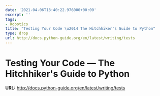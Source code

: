 ```yaml
---
date: '2021-04-06T13:40:22.976000+00:00'
excerpt: ''
tags:
- Robotics
title: "Testing Your Code \u2014 The Hitchhiker's Guide to Python"
type: drop
url: http://docs.python-guide.org/en/latest/writing/tests
---
```


# Testing Your Code — The Hitchhiker's Guide to Python

**URL:** http://docs.python-guide.org/en/latest/writing/tests
